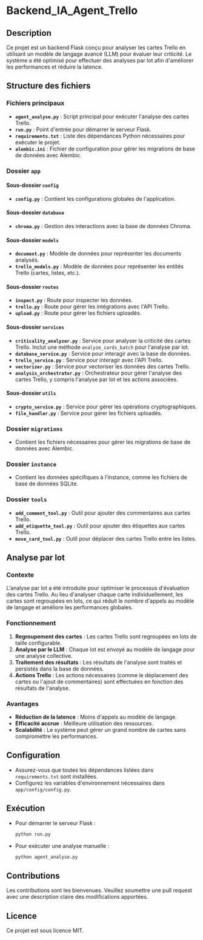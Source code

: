  # Backend_IA_Agent_Trello

## Description
Ce projet est un backend Flask conçu pour analyser les cartes Trello en utilisant un modèle de langage avancé (LLM) pour évaluer leur criticité. Le système a été optimisé pour effectuer des analyses par lot afin d'améliorer les performances et réduire la latence.

## Structure des fichiers

### Fichiers principaux

- **`agent_analyse.py`** : Script principal pour exécuter l'analyse des cartes Trello.
- **`run.py`** : Point d'entrée pour démarrer le serveur Flask.
- **`requirements.txt`** : Liste des dépendances Python nécessaires pour exécuter le projet.
- **`alembic.ini`** : Fichier de configuration pour gérer les migrations de base de données avec Alembic.

### Dossier `app`

#### Sous-dossier `config`
- **`config.py`** : Contient les configurations globales de l'application.

#### Sous-dossier `database`
- **`chroma.py`** : Gestion des interactions avec la base de données Chroma.

#### Sous-dossier `models`
- **`document.py`** : Modèle de données pour représenter les documents analysés.
- **`trello_models.py`** : Modèle de données pour représenter les entités Trello (cartes, listes, etc.).

#### Sous-dossier `routes`
- **`inspect.py`** : Route pour inspecter les données.
- **`trello.py`** : Route pour gérer les intégrations avec l'API Trello.
- **`upload.py`** : Route pour gérer les fichiers uploadés.

#### Sous-dossier `services`
- **`criticality_analyzer.py`** : Service pour analyser la criticité des cartes Trello. Inclut une méthode `analyze_cards_batch` pour l'analyse par lot.
- **`database_service.py`** : Service pour interagir avec la base de données.
- **`trello_service.py`** : Service pour interagir avec l'API Trello.
- **`vectorizer.py`** : Service pour vectoriser les données des cartes Trello.
- **`analysis_orchestrator.py`** : Orchestrateur pour gérer l'analyse des cartes Trello, y compris l'analyse par lot et les actions associées.

#### Sous-dossier `utils`
- **`crypto_service.py`** : Service pour gérer les opérations cryptographiques.
- **`file_handler.py`** : Service pour gérer les fichiers uploadés.

### Dossier `migrations`
- Contient les fichiers nécessaires pour gérer les migrations de base de données avec Alembic.

### Dossier `instance`
- Contient les données spécifiques à l'instance, comme les fichiers de base de données SQLite.

### Dossier `tools`
- **`add_comment_tool.py`** : Outil pour ajouter des commentaires aux cartes Trello.
- **`add_etiquette_tool.py`** : Outil pour ajouter des étiquettes aux cartes Trello.
- **`move_card_tool.py`** : Outil pour déplacer des cartes Trello entre les listes.

## Analyse par lot

### Contexte
L'analyse par lot a été introduite pour optimiser le processus d'évaluation des cartes Trello. Au lieu d'analyser chaque carte individuellement, les cartes sont regroupées en lots, ce qui réduit le nombre d'appels au modèle de langage et améliore les performances globales.

### Fonctionnement
1. **Regroupement des cartes** : Les cartes Trello sont regroupées en lots de taille configurable.
2. **Analyse par le LLM** : Chaque lot est envoyé au modèle de langage pour une analyse collective.
3. **Traitement des résultats** : Les résultats de l'analyse sont traités et persistés dans la base de données.
4. **Actions Trello** : Les actions nécessaires (comme le déplacement des cartes ou l'ajout de commentaires) sont effectuées en fonction des résultats de l'analyse.

### Avantages
- **Réduction de la latence** : Moins d'appels au modèle de langage.
- **Efficacité accrue** : Meilleure utilisation des ressources.
- **Scalabilité** : Le système peut gérer un grand nombre de cartes sans compromettre les performances.

## Configuration
- Assurez-vous que toutes les dépendances listées dans `requirements.txt` sont installées.
- Configurez les variables d'environnement nécessaires dans `app/config/config.py`.

## Exécution
- Pour démarrer le serveur Flask :
  ```bash
  python run.py
  ```
- Pour exécuter une analyse manuelle :
  ```bash
  python agent_analyse.py
  ```

## Contributions
Les contributions sont les bienvenues. Veuillez soumettre une pull request avec une description claire des modifications apportées.

## Licence
Ce projet est sous licence MIT.